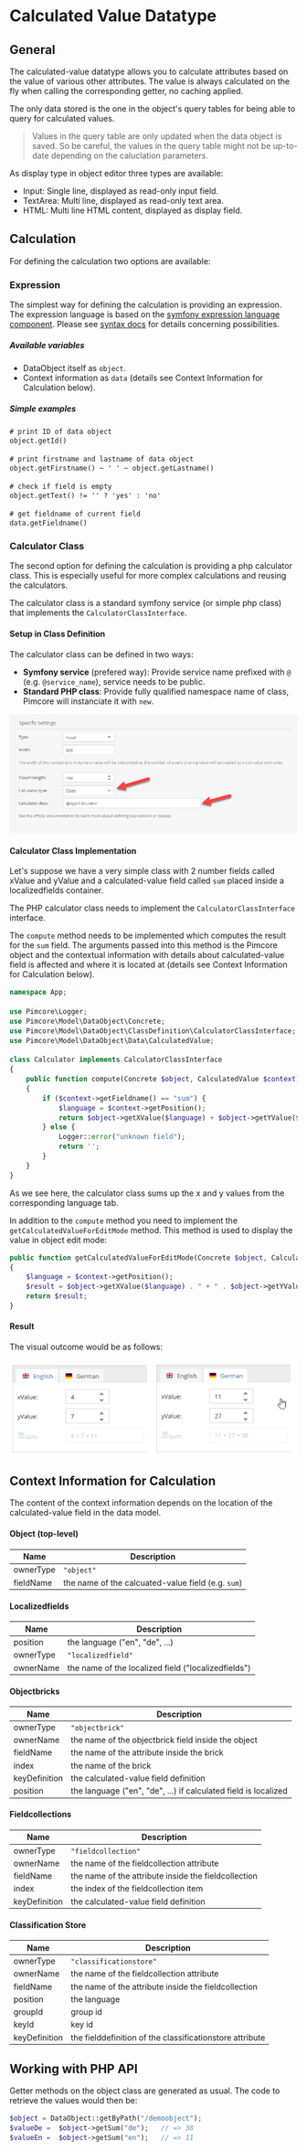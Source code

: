 # Calculated Value Datatype


## General

The calculated-value datatype allows you to calculate attributes based on the value of various other attributes. The 
value is always calculated on the fly when calling the corresponding getter, no caching applied.

The only data stored is the one in the object's query tables for being able to query for calculated values.

> Values in the query table are only updated when the data object is saved. So be careful, the values in the query 
> table might not be up-to-date depending on the caluclation parameters.  

As display type in object editor three types are available: 
- Input: Single line, displayed as read-only input field.
- TextArea: Multi line, displayed as read-only text area.
- HTML: Multi line HTML content, displayed as display field.


## Calculation

For defining the calculation two options are available:

### Expression

The simplest way for defining the calculation is providing an expression. The expression language is based on the 
[symfony expression language component](https://symfony.com/doc/current/components/expression_language.html). Please 
see [syntax docs](https://symfony.com/doc/current/components/expression_language/syntax.html) for details concerning 
possibilities. 

##### Available variables 
- DataObject itself as `object`.  
- Context information as `data` (details see Context Information for Calculation below).

##### Simple examples
```
# print ID of data object
object.getId()

# print firstname and lastname of data object
object.getFirstname() ~ ' ' ~ object.getLastname()

# check if field is empty
object.getText() != '' ? 'yes' : 'no'

# get fieldname of current field
data.getFieldname()

```

### Calculator Class

The second option for defining the calculation is providing a php calculator class. This is especially useful for more
complex calculations and reusing the calculators. 

The calculator class is a standard symfony service (or simple php class) that implements the `CalculatorClassInterface`.

#### Setup in Class Definition
The calculator class can be defined in two ways:  
- **Symfony service** (prefered way): Provide service name prefixed with `@` (e.g. `@service_name`), service needs to be public.  
- **Standard PHP class**: Provide fully qualified namespace name of class, Pimcore will instanciate it with `new`. 

![Calculated Value Configuration](../../../img/classes-datatypes-calculated-definition.png)


#### Calculator Class Implementation

Let's suppose we have a very simple class with 2 number fields called xValue and yValue and a calculated-value field 
called `sum` placed inside a localizedfields container.

The PHP calculator class needs to implement the `CalculatorClassInterface` interface. 

The `compute` method needs to be implemented which computes the result for the `sum` field. 
The arguments passed into this method is the Pimcore object and the contextual information 
with details about calculated-value field is affected and where it is located at
(details see Context Information for Calculation below).

```php
namespace App;

use Pimcore\Logger;
use Pimcore\Model\DataObject\Concrete;
use Pimcore\Model\DataObject\ClassDefinition\CalculatorClassInterface;
use Pimcore\Model\DataObject\Data\CalculatedValue;
 
class Calculator implements CalculatorClassInterface
{
    public function compute(Concrete $object, CalculatedValue $context): string
    {
        if ($context->getFieldname() == "sum") {
            $language = $context->getPosition();
            return $object->getXValue($language) + $object->getYValue($language);
        } else {
            Logger::error("unknown field");
            return '';
        }
    }
} 
```

As we see here, the calculator class sums up the x and y values from the corresponding language tab.

In addition to the `compute` method you need to implement the `getCalculatedValueForEditMode` method. 
This method is used to display the value in object edit mode:

```php
public function getCalculatedValueForEditMode(Concrete $object, CalculatedValue $context): string
{
    $language = $context->getPosition();
    $result = $object->getXValue($language) . " + " . $object->getYValue($language) . " = " . $this->compute($object, $context);
    return $result;
}
```

#### Result 

The visual outcome would be as follows: 

![Calculated Value Field](../../../img/classes-datatypes-calculated-field.png)


## Context Information for Calculation
The content of the context information depends on the location of the calculated-value field in the 
data model.

#### Object (top-level)

| Name | Description |
| --- | ---- |
| ownerType | `"object"` |
| fieldName | the name of the calcuated-value field (e.g. `sum`) |


#### Localizedfields

| Name | Description |
| --- | ---- |
| position | the language ("en", "de", ...) |
| ownerType | `"localizedfield"` |
| ownerName | the name of the localized field ("localizedfields") | 


#### Objectbricks

| Name | Description |
| --- | ---- |
| ownerType | `"objectbrick"` |
| ownerName | the name of the objectbrick field inside the object |
| fieldName | the name of the attribute inside the brick |
| index | the name of the brick |
| keyDefinition | the calculated-value field definition |
| position | the language ("en", "de", ...) if calculated field is localized |


#### Fieldcollections

| Name | Description |
| --- | ---- |
| ownerType | `"fieldcollection"` |
| ownerName | the name of the fieldcollection attribute |
| fieldName | the name of the attribute inside the fieldcollection |
| index | the index of the fieldcollection item |
| keyDefinition | the calculated-value field definition |


#### Classification Store

| Name | Description |
| --- | ---- |
| ownerType | `"classificationstore"` |
| ownerName | the name of the fieldcollection attribute |
| fieldName | the name of the attribute inside the fieldcollection |
| position  | the language |
| groupId   | group id |
| keyId     | key id |
| keyDefinition | the fielddefinition of the classificationstore attribute |



## Working with PHP API

Getter methods on the object class are generated as usual. The code to retrieve the values would then be:
```php
$object = DataObject::getByPath("/demoobject");
$valueDe =  $object->getSum("de");   // => 38
$valueEn =  $object->getSum("en");   // => 11
```

